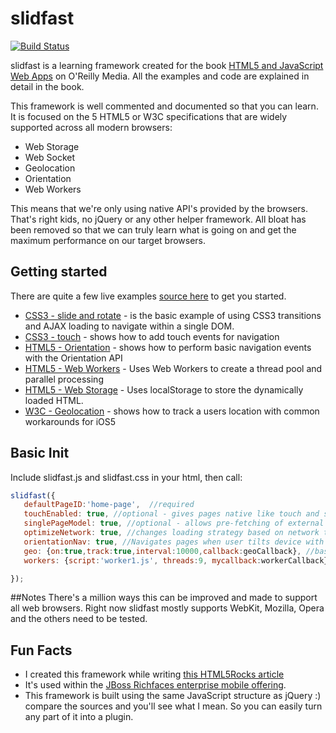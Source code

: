 # slidfast #
[![Build Status](https://secure.travis-ci.org/slidfast/slidfast.png)](http://travis-ci.org/slidfast/slidfast)

slidfast is a learning framework created for the book [HTML5 and JavaScript Web Apps](http://shop.oreilly.com/product/0636920024088.do) on O'Reilly Media.
All the examples and code are explained in detail in the book.

This framework is well commented and documented so that you can learn. It is focused on the 5
HTML5 or W3C specifications that are widely supported across all modern browsers:

* Web Storage
* Web Socket
* Geolocation
* Orientation
* Web Workers

This means that we're only using native API's provided by the browsers. That's right kids, no jQuery or any other helper framework. All bloat has been removed so that we can
truly learn what is going on and get the maximum performance on our target browsers.

## Getting started
There are quite a few live examples [source here](/slidfast/slidfast/tree/master/example/) to get you started.
* [CSS3 - slide and rotate](http://www.html5e.org/example/index.html) - is the basic example of using CSS3 transitions and AJAX loading to navigate within a single DOM.
* [CSS3 - touch](http://www.html5e.org/example/touch/) - shows how to add touch events for navigation
* [HTML5 - Orientation](http://www.html5e.org/example/orientation/) - shows how to perform basic navigation events with the Orientation API
* [HTML5 - Web Workers](http://www.html5e.org/example/workers/) - Uses Web Workers to create a thread pool and parallel processing
* [HTML5 - Web Storage](http://www.html5e.org/example/index.html) - Uses localStorage to store the dynamically loaded HTML.
* [W3C - Geolocation](http://www.html5e.org/example/geo) - shows how to track a users location with common workarounds for iOS5

## Basic Init
Include slidfast.js and slidfast.css in your html, then call:
```javascript
slidfast({
   defaultPageID:'home-page',  //required
   touchEnabled: true, //optional - gives pages native like touch and swipe functionality
   singlePageModel: true, //optional - allows pre-fetching of external links
   optimizeNetwork: true, //changes loading strategy based on network type (3G, Edge, wifi, etc...)
   orientationNav: true, //Navigates pages when user tilts device with accelerometer
   geo: {on:true,track:true,interval:10000,callback:geoCallback}, //basic Geolocation tracking
   workers: {script:'worker1.js', threads:9, mycallback:workerCallback} // Web Worker thread pool

});
```

##Notes
There's a million ways this can be improved and made to support all web browsers. Right now slidfast mostly supports WebKit, Mozilla, Opera and the others need to be tested.

## Fun Facts
* I created this framework while writing [this HTML5Rocks article](http://www.html5rocks.com/en/mobile/optimization-and-performance/)
* It's used within the [JBoss Richfaces enterprise mobile offering](https://github.com/richfaces/components/tree/develop/mobile-compatibility).
* This framework is built using the same JavaScript structure as jQuery :) compare the sources and you'll see what I mean. So you can easily turn any part of it into a plugin.